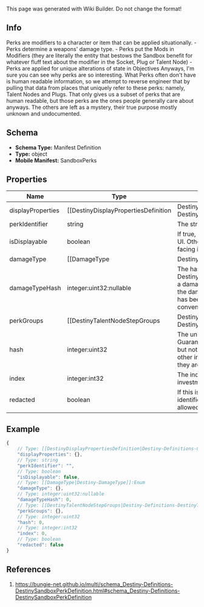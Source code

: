 <span class="wiki-builder">This page was generated with Wiki Builder. Do not change the format!</span>

## Info
Perks are modifiers to a character or item that can be applied situationally. - Perks determine a weapons' damage type. - Perks put the Mods in Modifiers (they are literally the entity that bestows the Sandbox benefit for whatever fluff text about the modifier in the Socket, Plug or Talent Node) - Perks are applied for unique alterations of state in Objectives Anyways, I'm sure you can see why perks are so interesting. What Perks often don't have is human readable information, so we attempt to reverse engineer that by pulling that data from places that uniquely refer to these perks: namely, Talent Nodes and Plugs. That only gives us a subset of perks that are human readable, but those perks are the ones people generally care about anyways. The others are left as a mystery, their true purpose mostly unknown and undocumented.

## Schema
* **Schema Type:** Manifest Definition
* **Type:** object
* **Mobile Manifest:** SandboxPerks

## Properties
Name | Type | Description
---- | ---- | -----------
displayProperties | [[DestinyDisplayPropertiesDefinition|Destiny-Definitions-Common-DestinyDisplayPropertiesDefinition]]:Definition | These display properties are by no means guaranteed to be populated. Usually when it is, it's only because we back-filled them with the displayProperties of some Talent Node or Plug item that happened to be uniquely providing that perk.
perkIdentifier | string | The string identifier for the perk.
isDisplayable | boolean | If true, you can actually show the perk in the UI. Otherwise, it doesn't have useful player-facing information.
damageType | [[DamageType|Destiny-DamageType]]:Enum | If this perk grants a damage type to a weapon, the damage type will be defined here. Unless you have a compelling reason to use this enum value, use the damageTypeHash instead to look up the actual DestinyDamageTypeDefinition.
damageTypeHash | integer:uint32:nullable | The hash identifier for looking up the DestinyDamageTypeDefinition, if this perk has a damage type. This is preferred over using the damageType enumeration value, which has been left purely because it is occasionally convenient.
perkGroups | [[DestinyTalentNodeStepGroups|Destiny-Definitions-DestinyTalentNodeStepGroups]]:Definition | An old holdover from the original Armory, this was an attempt to group perks by functionality. It is as yet unpopulated, and there will be quite a bit of work needed to restore it to its former working order.
hash | integer:uint32 | The unique identifier for this entity. Guaranteed to be unique for the type of entity, but not globally. When entities refer to each other in Destiny content, it is this hash that they are referring to.
index | integer:int32 | The index of the entity as it was found in the investment tables.
redacted | boolean | If this is true, then there is an entity with this identifier/type combination, but BNet is not yet allowed to show it. Sorry!

## Example
```javascript
{
    // Type: [[DestinyDisplayPropertiesDefinition|Destiny-Definitions-Common-DestinyDisplayPropertiesDefinition]]:Definition
    "displayProperties": {},
    // Type: string
    "perkIdentifier": "",
    // Type: boolean
    "isDisplayable": false,
    // Type: [[DamageType|Destiny-DamageType]]:Enum
    "damageType": {},
    // Type: integer:uint32:nullable
    "damageTypeHash": 0,
    // Type: [[DestinyTalentNodeStepGroups|Destiny-Definitions-DestinyTalentNodeStepGroups]]:Definition
    "perkGroups": {},
    // Type: integer:uint32
    "hash": 0,
    // Type: integer:int32
    "index": 0,
    // Type: boolean
    "redacted": false
}

```

## References
1. https://bungie-net.github.io/multi/schema_Destiny-Definitions-DestinySandboxPerkDefinition.html#schema_Destiny-Definitions-DestinySandboxPerkDefinition
